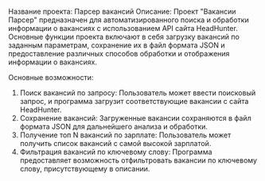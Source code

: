 Название проекта: Парсер вакансий
Описание:
Проект "Вакансии Парсер" предназначен для автоматизированного поиска и обработки информации о вакансиях с использованием API сайта HeadHunter. Основные функции проекта включают в себя загрузку вакансий по заданным параметрам, сохранение их в файл формата JSON и предоставление различных способов обработки и отображения информации о вакансиях.

Основные возможности:
1. Поиск вакансий по запросу: Пользователь может ввести поисковый запрос, и программа загрузит соответствующие вакансии с сайта HeadHunter.
2. Сохранение вакансий: Загруженные вакансии сохраняются в файл формата JSON для дальнейшего анализа и обработки.
3. Получение топ N вакансий по зарплате: Пользователь может получить список вакансий с самой высокой зарплатой.
4. Фильтрация вакансий по ключевому слову: Программа предоставляет возможность отфильтровать вакансии по ключевому слову, присутствующему в описании.
